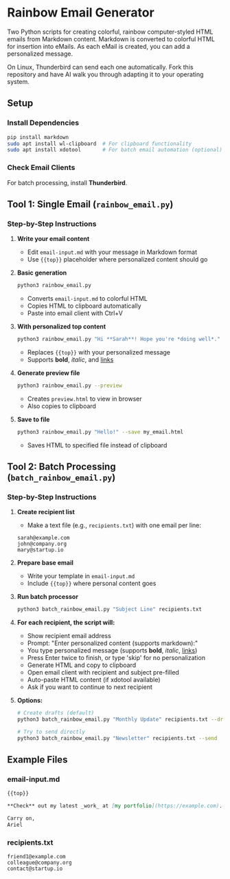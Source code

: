 # Rainbow Email Generator

Two Python scripts for creating colorful, rainbow computer-styled HTML emails from Markdown content.
Markdown is converted to colorful HTML for insertion into eMails.
As each eMail is created, you can add a personalized message.

On Linux, Thunderbird can send each one automatically.
Fork this repository and have AI walk you through adapting it to your operating system.

## Setup

### Install Dependencies
```bash
pip install markdown
sudo apt install wl-clipboard  # For clipboard functionality
sudo apt install xdotool       # For batch email automation (optional)
```

### Check Email Clients
For batch processing, install **Thunderbird**.

## Tool 1: Single Email (`rainbow_email.py`)

### Step-by-Step Instructions

1. **Write your email content**
   - Edit `email-input.md` with your message in Markdown format
   - Use `{{top}}` placeholder where personalized content should go

2. **Basic generation**
   ```bash
   python3 rainbow_email.py
   ```
   - Converts `email-input.md` to colorful HTML
   - Copies HTML to clipboard automatically
   - Paste into email client with Ctrl+V

3. **With personalized top content**
   ```bash
   python3 rainbow_email.py "Hi **Sarah**! Hope you're *doing well*."
   ```
   - Replaces `{{top}}` with your personalized message
   - Supports **bold**, *italic*, and [links](url)

4. **Generate preview file**
   ```bash
   python3 rainbow_email.py --preview
   ```
   - Creates `preview.html` to view in browser
   - Also copies to clipboard

5. **Save to file**
   ```bash
   python3 rainbow_email.py "Hello!" --save my_email.html
   ```
   - Saves HTML to specified file instead of clipboard

## Tool 2: Batch Processing (`batch_rainbow_email.py`)

### Step-by-Step Instructions

1. **Create recipient list**
   - Make a text file (e.g., `recipients.txt`) with one email per line:
   ```
   sarah@example.com
   john@company.org
   mary@startup.io
   ```

2. **Prepare base email**
   - Write your template in `email-input.md`
   - Include `{{top}}` where personal content goes

3. **Run batch processor**
   ```bash
   python3 batch_rainbow_email.py "Subject Line" recipients.txt
   ```

4. **For each recipient, the script will:**
   - Show recipient email address
   - Prompt: "Enter personalized content (supports markdown):"
   - You type personalized message (supports **bold**, *italic*, [links](url))
   - Press Enter twice to finish, or type 'skip' for no personalization
   - Generate HTML and copy to clipboard
   - Open email client with recipient and subject pre-filled
   - Auto-paste HTML content (if xdotool available)
   - Ask if you want to continue to next recipient

5. **Options:**
   ```bash
   # Create drafts (default)
   python3 batch_rainbow_email.py "Monthly Update" recipients.txt --drafts
   
   # Try to send directly
   python3 batch_rainbow_email.py "Newsletter" recipients.txt --send
   ```

## Example Files

### email-input.md
```markdown
{{top}}

**Check** out my latest _work_ at [my portfolio](https://example.com).

Carry on,  
Ariel
```

### recipients.txt
```
friend1@example.com
colleague@company.org
contact@startup.io
```


